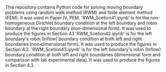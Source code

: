 This repository contains Python code for solving moving boundary problems using random walk method (RWM) and finite element method (FEM). It was used in Paper IV, PEM. 
'RWM_Scetion41.ipynb' is for the non-homogeneous Dirichlet boundary condition at the left boundary and robin boundary at the right boundary (non-dimensional form). It was used to produce the figures in Section 4.1
'RWM_Scetion42.ipynb' is for the left boundary's robin (Inflow) boundary condition at both left and right boundaries (non-dimensional form). It was used to produce the figures in Section 4.2.
'RWM_Scetion43.ipynb' is for the left boundary's robin (Inflow) boundary condition at both left and right boundaries (dimensional form and comparison with lab experimental data).  It was used to produce the figures in Section 4.3
